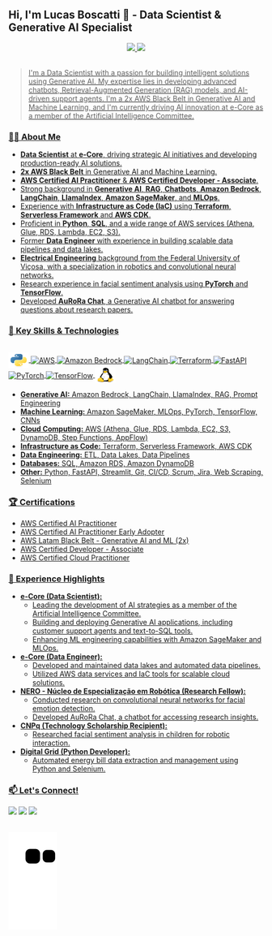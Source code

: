 ## Hi, I'm Lucas Boscatti 👋 - Data Scientist & Generative AI Specialist

<div align="center">
  <a href="https://github.com/lucasboscatti">
  <img height="180em" src="https://github-readme-stats.vercel.app/api?username=lucasboscatti&show_icons=true&theme=dark&include_all_commits=true&count_private=true"/>
  <img height="180em" src="https://github-readme-stats.vercel.app/api/top-langs/?username=lucasboscatti&layout=compact&langs_count=7&theme=dark"/>
</div>

<br>

> I'm a Data Scientist with a passion for building intelligent solutions using Generative AI. My expertise lies in developing advanced chatbots, Retrieval-Augmented Generation (RAG) models, and AI-driven support agents. I'm a 2x AWS Black Belt in Generative AI and Machine Learning, and I'm currently driving AI innovation at e-Core as a member of the Artificial Intelligence Committee.

### 👨‍💻 About Me

*   **Data Scientist** at **e-Core**, driving strategic AI initiatives and developing production-ready AI solutions.
*   **2x AWS Black Belt** in Generative AI and Machine Learning.
*   **AWS Certified AI Practitioner** & **AWS Certified Developer - Associate**.
*   Strong background in **Generative AI**, **RAG**, **Chatbots**, **Amazon Bedrock**, **LangChain**, **LlamaIndex**, **Amazon SageMaker**, and **MLOps**.
*   Experience with **Infrastructure as Code (IaC)** using **Terraform**, **Serverless Framework** and **AWS CDK**.
*   Proficient in **Python**, **SQL**, and a wide range of AWS services (Athena, Glue, RDS, Lambda, EC2, S3).
*   Former **Data Engineer** with experience in building scalable data pipelines and data lakes.
*   **Electrical Engineering** background from the Federal University of Viçosa, with a specialization in robotics and convolutional neural networks.
*   Research experience in facial sentiment analysis using **PyTorch** and **TensorFlow**.
*   Developed **AuRoRa Chat**, a Generative AI chatbot for answering questions about research papers.

### 🚀 Key Skills & Technologies

<div style="display: inline_block"><br>
  <img align="center" alt="Python" height="30" width="40" src="https://raw.githubusercontent.com/devicons/devicon/master/icons/python/python-original.svg">
  <img align="center" alt="AWS" height="30" width="30" src="https://static-00.iconduck.com/assets.00/aws-icon-2048x2048-274bm1xi.png">
  <img align="center" alt="Amazon Bedrock" height="30" width="40" src="https://seeklogo.com/images/A/amazon-web-services-aws-logo-6C2E3DCD3E-seeklogo.com.png">
  <img align="center" alt="LangChain" height="30" width="40" src="https://d3ddy8balm7ygu.cloudfront.net/all-in-one-seo/images/langchain-logo-icon.png">
  <img align="center" alt="Terraform" height="30" width="40" src="https://www.svgrepo.com/show/331603/terraform.svg">
  <img align="center" alt="FastAPI" height="30" width="40" src="https://upload.wikimedia.org/wikipedia/commons/thumb/8/86/Fastapi.svg/1280px-Fastapi.svg.png">
  <img align="center" alt="PyTorch" height="30" width="40" src="https://upload.wikimedia.org/wikipedia/commons/thumb/1/10/PyTorch_logo_icon.svg/1280px-PyTorch_logo_icon.svg.png">
  <img align="center" alt="TensorFlow" height="30" width="40" src="https://upload.wikimedia.org/wikipedia/commons/thumb/2/2d/Tensorflow_logo.svg/1803px-Tensorflow_logo.svg.png">
  <img align="center" alt="Linux" height="30" width="40" src="https://raw.githubusercontent.com/devicons/devicon/master/icons/linux/linux-original.svg">
</div>

*   **Generative AI:** Amazon Bedrock, LangChain, LlamaIndex, RAG, Prompt Engineering
*   **Machine Learning:** Amazon SageMaker, MLOps, PyTorch, TensorFlow, CNNs
*   **Cloud Computing:** AWS (Athena, Glue, RDS, Lambda, EC2, S3, DynamoDB, Step Functions, AppFlow)
*   **Infrastructure as Code:** Terraform, Serverless Framework, AWS CDK
*   **Data Engineering:** ETL, Data Lakes, Data Pipelines
*   **Databases:** SQL, Amazon RDS, Amazon DynamoDB
*   **Other:** Python, FastAPI, Streamlit, Git, CI/CD, Scrum, Jira, Web Scraping, Selenium

### 🏆 Certifications

*   AWS Certified AI Practitioner
*   AWS Certified AI Practitioner Early Adopter
*   AWS Latam Black Belt - Generative AI and ML (2x)
*   AWS Certified Developer - Associate
*   AWS Certified Cloud Practitioner

### 💼 Experience Highlights

*   **e-Core (Data Scientist):**
    *   Leading the development of AI strategies as a member of the Artificial Intelligence Committee.
    *   Building and deploying Generative AI applications, including customer support agents and text-to-SQL tools.
    *   Enhancing ML engineering capabilities with Amazon SageMaker and MLOps.
*   **e-Core (Data Engineer):**
    *   Developed and maintained data lakes and automated data pipelines.
    *   Utilized AWS data services and IaC tools for scalable cloud solutions.
*   **NERO - Núcleo de Especialização em Robótica (Research Fellow):**
    *   Conducted research on convolutional neural networks for facial emotion detection.
    *   Developed AuRoRa Chat, a chatbot for accessing research insights.
*   **CNPq (Technology Scholarship Recipient):**
    *   Researched facial sentiment analysis in children for robotic interaction.
*   **Digital Grid (Python Developer):**
    *   Automated energy bill data extraction and management using Python and Selenium.

### 📫 Let's Connect!

<div> 
  <a href="https://linkedin.com/in/lucas-boscatti-8555a3196" target="_blank"><img src="https://img.shields.io/badge/-LinkedIn-%230077B5?style=for-the-badge&logo=linkedin&logoColor=white" target="_blank"></a> 
  <a href="https://medium.com/@lucasboscatti" target="_blank"><img src="https://img.shields.io/badge/Medium-12100E?style=for-the-badge&logo=medium&logoColor=white" target="_blank"></a> 
  <a href = "mailto:lucasboscatti10@gmail.com"><img src="https://img.shields.io/badge/-Gmail-%23333?style=for-the-badge&logo=gmail&logoColor=white" target="_blank"></a>
</div>

<br>

![Snake animation](https://github.com/lucasboscatti/lucasboscatti/blob/output/github-contribution-grid-snake.svg)
